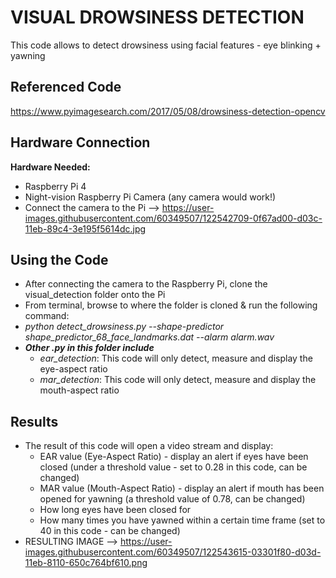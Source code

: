 # VISUAL DROWSINESS DETECTION
This code allows to detect drowsiness using facial features - eye blinking + yawning

## Referenced Code
https://www.pyimagesearch.com/2017/05/08/drowsiness-detection-opencv

## Hardware Connection
**Hardware Needed:**
- Raspberry Pi 4
- Night-vision Raspberry Pi Camera (any camera would work!)
- Connect the camera to the Pi --> https://user-images.githubusercontent.com/60349507/122542709-0f67ad00-d03c-11eb-89c4-3e195f5614dc.jpg

## Using the Code
- After connecting the camera to the Raspberry Pi, clone the visual_detection folder onto the Pi
- From terminal, browse to where the folder is cloned & run the following command:
- *python detect_drowsiness.py --shape-predictor shape_predictor_68_face_landmarks.dat --alarm alarm.wav*
- ***Other .py in this folder include***
  - *ear_detection*: This code will only detect, measure and display the eye-aspect ratio
  - *mar_detection*: This code will only detect, measure and display the mouth-aspect ratio

## Results
- The result of this code will open a video stream and display:
  - EAR value (Eye-Aspect Ratio) - display an alert if eyes have been closed (under a threshold value - set to 0.28 in this code, can be changed)
  - MAR value (Mouth-Aspect Ratio) - display an alert if mouth has been opened for yawning (a threshold value of 0.78, can be changed)
  - How long eyes have been closed for
  - How many times you have yawned within a certain time frame (set to 40 in this code - can be changed)
- RESULTING IMAGE --> https://user-images.githubusercontent.com/60349507/122543615-03301f80-d03d-11eb-8110-650c764bf610.png

